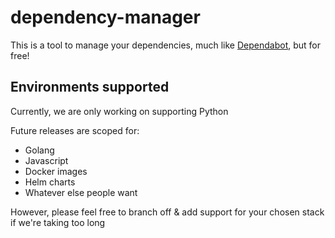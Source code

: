 # dependency-manager

This is a tool to manage your dependencies, much like [Dependabot](https://dependabot.com/), but for free!

## Environments supported

Currently, we are only working on supporting Python

Future releases are scoped for:
* Golang
* Javascript
* Docker images
* Helm charts
* Whatever else people want

However, please feel free to branch off & add support for your chosen stack if we're taking too long

